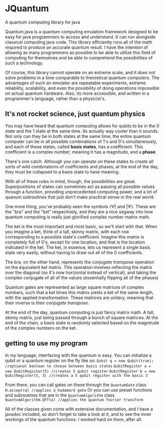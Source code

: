 # JQuantum
A quantum computing library for java

Quantum.java is a quantum computing emulation framework designed to be easy for java programmers to access and understand. It can run alongside classical computing java code. This library efficiantly runs all of the math required to produce an accurate quantum result. I have the intention of allowing as many programmers as possible to be able to utilize this field of computing for themselves and be able to comprehend the possibilities of such a technology.

Of course, this library cannot operate on an extreme scale, and it does not solve problems in a time comparable to theoretical quantum computers. The advantages of such an emulator are repeatable experiments, extreme reliability, scalability, and even the possibility of doing operations impossible on actual quantum hardware. Also, its more accessible, and written in a programmer's language, rather than a physicist's.

## It's not rocket science, just quantum physics

You may have heard that quantum computing allows for qubits to be in the 0 state and the 1 state at the same time. Its actually way cooler than it sounds. Not only can they be in both states at the same time, the entire quantum computer can be in all possible combinations of 1's and 0's simultaneously, and each of these states, called **basis states**, has a coefficient. This coefficient is a complex number, meaning it has a magnitude, and a **phase**. 

There's one catch. Although you can operate on these states to create all sorts of wild combinations of coefficients and phases, at the end of the day, they must be collapsed to a basis state to have meaning. 

With all of these rules in mind, though, the possibilities are great. Superpositions of states can sometimes act as passing all possible values through a function, providing unprecedented computing power, and a lot of quanum subroutines that just don't make practical sense in the real world. 

One more thing, you've probably seen the symbols ⟨Ψ| and |Ψ⟩. These are the "bra" and the "ket" respectively, and they are a nice segway into how quantum computing is really just glorified complex number matrix math. 

The ket is the most important and most basic, so we'll start with that. When you imagine a ket, think of a tall, skinny matrix, with each row corresponding to a possible state's coefficient. Imagine this matrix is completely full of 0's, except for one location, and that is the location indicated in the ket. The ket, in essence, lets us represent a single basis state very easily, without having to draw out all of the 0 coefficients. 

The bra, on the other hand, represents the _conjugate transpose_ operation on the equivalent ket matrix. This operation involves reflecting the matrix over the diagonal (so it's now horizontal instead of vertical), and taking the complex conjugate of all of the values (essentially flipping all of the phases)

Quantum gates are represented as large square matrices of complex numbers, such that a ket times this matrix yields a ket of the same length, with the applied transformation. These matrices are unitary, meaning that their inverse is their _conjugate transpose_. 

At the end of the day, quantum computing is just fancy matrix math. A tall, skinny matrix, just being passed through a bunch of square matrices. At the end of the chain, a basis state is randomly selected based on the magnitude of the complex numbers on the ket.

## getting to use my program

In my language, interfacing with the quantum is easy. You can initialize a qubit or a quantum register on the fly like so:
`Qubit q = new Qubit(true); //optional boolean to choose between basis states`
`QubitRegister a = new QubitRegister(5) //creates 5 qubit register`
`QubitRegister b = new QubitRegister(5, 3) //creates a 5 qubit register with the basis 3`

From there, you can call gates on these through the `QuantumGate` class
`H.accept(q) //applies a hadamard gate`
Or you can use preset functions and subroutines that are in the `QuantumAlgorithm` class
`QuantumAlgorithm.QFT(a) //applies the quantum fourier transform`

All of the classes given come with extensive documentation, and I have a javadoc included, so don't forget to take a look at it, and to see the inner workings of the quantum functions. I worked hard on them, after all.
